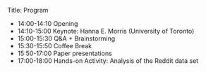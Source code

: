 Title: Program

- 14:00-14:10 Opening
- 14:10-15:00 Keynote: Hanna E. Morris (University of Toronto)
- 15:00-15:30 Q&A + Brainstorming
- 15:30-15:50 Coffee Break
- 15:50-17:00 Paper presentations
- 17:00-18:00 Hands-on Activity: Analysis of the Reddit data set
